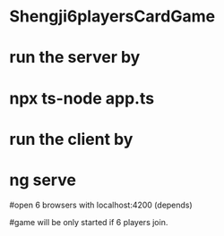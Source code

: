 # Shengji6playersCardGame

# run the server by 
# npx ts-node app.ts

# run the client by
# ng serve

#open 6 browsers with localhost:4200 (depends)

#game will be only started if 6 players join.


